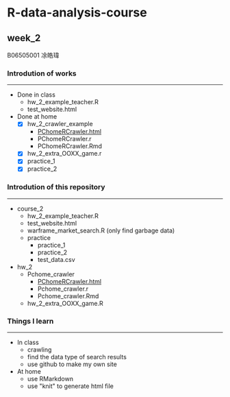 # R-data-analysis-course

## week_2
B06505001 凃皓瑋

### Introdution of works
---
- Done in class
  - hw_2_example_teacher.R
  - test_website.html
- Done at home
  - [x] hw_2_crawler_example 
      - [PChomeRCrawler.html](https://teric1024.github.io/107-1-R-data-analysis-course/week_2/hw_2/Pchome_crawler/Pchome_crawler.html)
      - PChomeRCrawler.r
      - PChomeRCrawler.Rmd
  - [x] hw_2_extra_OOXX_game.r
  - [x] practice_1
  - [x] practice_2

### Introdution of this repository
---
- course_2
    - hw_2_example_teacher.R
    - test_website.html
    - warframe_market_search.R (only find garbage data)
    - practice
        - practice_1
        - practice_2
        - test_data.csv
- hw_2
    - Pchome_crawler
        - [PChomeRCrawler.html](https://teric1024.github.io/107-1-R-data-analysis-course/week_2/hw_2/Pchome_crawler/Pchome_crawler.html)
        - Pchome_crawler.r
        - Pchome_crawler.Rmd
    - hw_2_extra_OOXX_game.R

### Things I learn
---
- In class
    - crawling
    - find the data type of search results
    - use github to make my own site
- At home
    - use RMarkdown
    - use "knit" to generate html file

